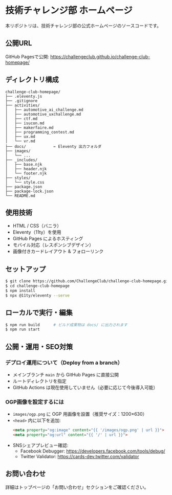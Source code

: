 # 技術チャレンジ部 ホームページ

本リポジトリは、技術チャレンジ部の公式ホームページのソースコードです。

## 公開URL

GitHub Pagesで公開: https://challengeclub.github.io/challenge-club-homepage/

## ディレクトリ構成

```text
challenge-club-homepage/
├── .eleventy.js
├── .gitignore
├── activities/
│   ├── automotive_ai_challenge.md
│   ├── automotive_uxchallenge.md
│   ├── ctf.md
│   ├── isucon.md
│   ├── makerfaire.md
│   ├── programming_contest.md
│   ├── ux.md
│   └── vr.md
├── docs/            ← Eleventy 出力フォルダ
├── images/
│   └── ...
├── _includes/
│   ├── base.njk
│   ├── header.njk
│   └── footer.njk
├── styles/
│   └── style.css
├── package.json
├── package-lock.json
└── README.md
```

## 使用技術

- HTML / CSS（バニラ）
- Eleventy（11ty）を使用
- GitHub Pages によるホスティング
- モバイル対応（レスポンシブデザイン）
- 画像付きカードレイアウト & フォローリンク

## セットアップ

```bash
$ git clone https://github.com/ChallengeClub/challenge-club-homepage.git
$ cd challenge-club-homepage
$ npm install
$ npx @11ty/eleventy --serve
```

## ローカルで実行・編集
```bash
$ npm run build      # ビルド成果物は docs/ に出力されます
$ npm run start
```

## 公開・運用・SEO対策

### デプロイ運用について（Deploy from a branch）

- メインブランチ `main` から GitHub Pages に直接公開  
- ルートディレクトリを指定  
- GitHub Actions は現在使用していません（必要に応じて今後導入可能）

### OGP画像を設定するには

- `images/ogp.png` に OGP 用画像を設置（推奨サイズ：1200×630）  
- `<head>` 内に以下を追加:  
  ```html
  <meta property="og:image" content="{{ '/images/ogp.png' | url }}">
  <meta property="og:url" content="{{ '/' | url }}">
  ```  
- SNSシェアプレビュー確認:  
  - Facebook Debugger: https://developers.facebook.com/tools/debug/  
  - Twitter Validator: https://cards-dev.twitter.com/validator  

## お問い合わせ

詳細はトップページの「お問い合わせ」セクションをご確認ください。